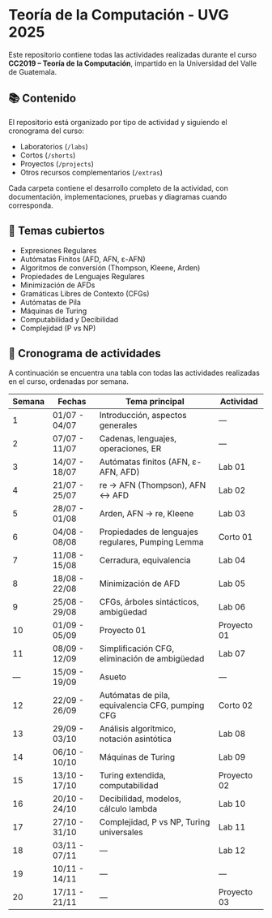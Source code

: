 # Teoría de la Computación - UVG 2025

Este repositorio contiene todas las actividades realizadas durante el curso **CC2019 – Teoría de la Computación**, impartido en la Universidad del Valle de Guatemala.

## 📚 Contenido

El repositorio está organizado por tipo de actividad y siguiendo el cronograma del curso:

- Laboratorios (`/labs`)
- Cortos (`/shorts`)
- Proyectos (`/projects`)
- Otros recursos complementarios (`/extras`)

Cada carpeta contiene el desarrollo completo de la actividad, con documentación, implementaciones, pruebas y diagramas cuando corresponda.

## 🧠 Temas cubiertos

- Expresiones Regulares
- Autómatas Finitos (AFD, AFN, ε-AFN)
- Algoritmos de conversión (Thompson, Kleene, Arden)
- Propiedades de Lenguajes Regulares
- Minimización de AFDs
- Gramáticas Libres de Contexto (CFGs)
- Autómatas de Pila
- Máquinas de Turing
- Computabilidad y Decibilidad
- Complejidad (P vs NP)

## 📅 Cronograma de actividades

A continuación se encuentra una tabla con todas las actividades realizadas en el curso, ordenadas por semana.

| Semana | Fechas         | Tema principal                                       | Actividad      |
|--------|----------------|------------------------------------------------------|----------------|
| 1      | 01/07 - 04/07  | Introducción, aspectos generales                     | —              |
| 2      | 07/07 - 11/07  | Cadenas, lenguajes, operaciones, ER                  | —              |
| 3      | 14/07 - 18/07  | Autómatas finitos (AFN, ε-AFN, AFD)                 | Lab 01         |
| 4      | 21/07 - 25/07  | re → AFN (Thompson), AFN ↔ AFD                       | Lab 02         |
| 5      | 28/07 - 01/08  | Arden, AFN → re, Kleene                             | Lab 03         |
| 6      | 04/08 - 08/08  | Propiedades de lenguajes regulares, Pumping Lemma   | Corto 01       |
| 7      | 11/08 - 15/08  | Cerradura, equivalencia                             | Lab 04         |
| 8      | 18/08 - 22/08  | Minimización de AFD                                 | Lab 05         |
| 9      | 25/08 - 29/08  | CFGs, árboles sintácticos, ambigüedad               | Lab 06         |
| 10     | 01/09 - 05/09  | Proyecto 01                                         | Proyecto 01    |
| 11     | 08/09 - 12/09  | Simplificación CFG, eliminación de ambigüedad       | Lab 07         |
| —      | 15/09 - 19/09  | Asueto                                              | —              |
| 12     | 22/09 - 26/09  | Autómatas de pila, equivalencia CFG, pumping CFG    | Corto 02       |
| 13     | 29/09 - 03/10  | Análisis algorítmico, notación asintótica           | Lab 08         |
| 14     | 06/10 - 10/10  | Máquinas de Turing                                  | Lab 09         |
| 15     | 13/10 - 17/10  | Turing extendida, computabilidad                    | Proyecto 02    |
| 16     | 20/10 - 24/10  | Decibilidad, modelos, cálculo lambda                | Lab 10         |
| 17     | 27/10 - 31/10  | Complejidad, P vs NP, Turing universales            | Lab 11         |
| 18     | 03/11 - 07/11  | —                                                  | Lab 12         |
| 19     | 10/11 - 14/11  | —                                                  | —              |
| 20     | 17/11 - 21/11  | —                                                  | Proyecto 03    |

